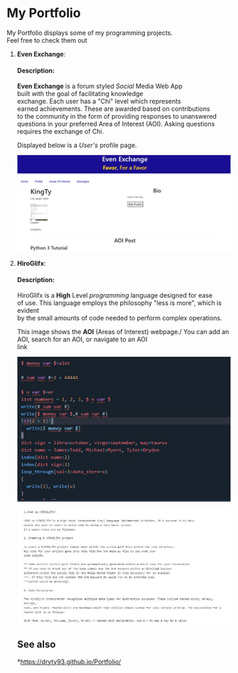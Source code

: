 # My Portfolio

My Portfolio displays some of my programming projects.\
Feel free to check them out




1. **Even Exchange**:

    #### Description:
    **Even Exchange** is a forum styled *Social* Media Web App\
    built with the goal of facilitating knowledge\
    exchange. Each user has a "Chi" level which represents\
    earned achievements. These are awarded based on contributions\
    to the community in the form of providing responses to unanswered\
    questions in your preferred Area of Interest (AOI). Asking questions\
    requires the exchange of Chi.
    
 
    Displayed below is a 
    *User's* profile page.


    ![Alt text](https://github.com/dryty93/Portfolio/blob/master/res/EE.JPG)



   
2. **HiroGlifx**:

      #### Description:
      HiroGlifx is a **High** Level *programming* language designed for ease\
      of use. This language employs the philosophy "less is more", which is evident\
      by the small amounts of code needed to perform complex operations.
      
     This image shows the **AOI** (Areas of Interest) webpage./
     You can add an AOI, search for an AOI, or navigate to an AOI\
     link

    ![Alt text](https://github.com/dryty93/Portfolio/blob/master/res/HiroGlifx.JPG)
    
    ![Alt text](https://github.com/dryty93/Portfolio/blob/master/res/HG_INFO.JPG)
      

   ## See also

    *https://dryty93.github.io/Portfolio/

